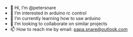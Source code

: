 - 👋 Hi, I’m @petersnare
- 👀 I’m interested in arduino rc control
- 🌱 I’m currently learning how to use arduino
- 💞️ I’m looking to collaborate on similar projects
- 📫 How to reach me by email: papa.snare@outlook.com

<!---
petersnare/petersnare is a ✨ special ✨ repository because its `README.md` (this file) appears on your GitHub profile.
You can click the Preview link to take a look at your changes.
--->
